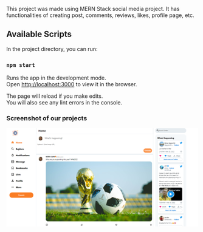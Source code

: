 This project was made using MERN Stack social media project. It has functionalities of creating post, comments, reviews, likes, profile page, etc.
## Available Scripts

In the project directory, you can run:

### `npm start`

Runs the app in the development mode.\
Open [http://localhost:3000](http://localhost:3000) to view it in the browser.

The page will reload if you make edits.\
You will also see any lint errors in the console.

### Screenshot of our projects
![alt text](https://github.com/qusaikader/MERN-PROJECCT/blob/main/img.png?raw=true)

